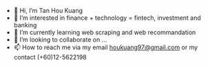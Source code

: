 - 👋 Hi, I’m Tan Hou Kuang
- 👀 I’m interested in finance + technology = fintech, investment and banking
- 🌱 I’m currently learning web scraping and web recommandation
- 💞️ I’m looking to collaborate on ...
- 📫 How to reach me via my email houkuang97@gmail.com or my contact (+60)12-5622198

<!---
tanhoukuang/tanhoukuang is a ✨ special ✨ repository because its `README.md` (this file) appears on your GitHub profile.
You can click the Preview link to take a look at your changes.
--->
